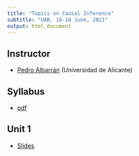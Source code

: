 ```yaml
---
title: "Topics on Causal Inference"
subtitle: "UAB, 16-18 June, 2021"
output: html_document
---
```



## Instructor

* [Pedro Albarrán](https://sites.google.com/site/pedroalbarran) (Universidad de Alicante)


## Syllabus

* [pdf](Syllabus_CausalInference_UAB.pdf)


## Unit 1

   * [Slides](Unit1.html)



